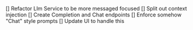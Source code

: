 [] Refactor Llm Service to be more messaged focused
[] Split out context injection
[] Create Completion and Chat endpoints
[] Enforce somehow "Chat" style prompts
[] Update UI to handle this

